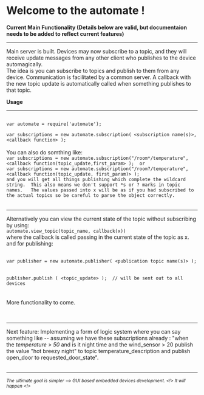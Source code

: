 <h1>Welcome to the automate !</h1>

<b>Current Main Functionality (Details below are valid, but documentaion needs to be added to reflect current features)</b> <hr> 

Main server is built.  Devices may now subscribe to a topic, and they will receive update messages from any other client who publishes to the device automagically. 
<br>
The idea is you can subscribe to topics and publish to them from any device.  Communication is facilitated by a common server.  A callback with the new topic update is 
automatically called when something publishes to that topic.

<b>Usage</b>
<hr>

<code>
var automate = require('automate'); </code> <br> <code>
var subscriptions = new automate.subscription( &lt;subscription name(s)&gt;, &lt;callback function&gt; ); 
</code>

<br>
You can also do somthing like:
<code>
var subscriptions = new automate.subscription("/room*/temperature", &lt;callback function(topic_update,first_param&gt; );  or 
var subscriptions = new automate.subscription("/room?/temperature", &lt;callback function(topic_update, first_param)&gt; );  
and you will get all things publishing which complete the wildcard string.  This also means we don't support *s or ? marks in topic names.   The values passed into x will be as if you had subscribed to the actual topics so be careful to parse the object correctly.
</code>
<br>



<hr>
Alternatively you can view the current state of the topic without subscribing by using:
<code>
automate.view_topic(topic_name, callback(x)) 
</code>
where the callback is called passing in the current state of the topic as x.  
and for publishing: 
<br>
<br>
<code>
var publisher = new automate.publisher( &lt;publication topic name(s)&gt; );
</code> <br>
<code>
publisher.publish ( &lt;topic_update&gt; );  // will be sent out to all devices
</code>
<br> <br>
More functionality to come.

<br><hr>
Next feature:  Implementing a form of logic system where you can say something like -- assuming we have these subscriptions already : "when the <i>temperature > 50</i> and is it night time and the wind_sensor > 20 publish the value "hot breezy night" to topic temperature_description and publish open_door to requested_door_state".  
<br> <hr>
<small><i>The ultimate goal is simpler --> GUI based embedded devices development. <!> It will happen <!> </i></small>
